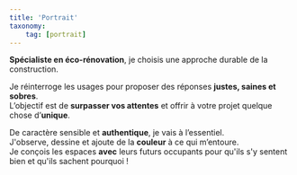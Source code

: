 ```yaml
---
title: 'Portrait'
taxonomy:
    tag: [portrait]
---
```


**Spécialiste en éco-rénovation**, je choisis une approche durable de la construction.

Je réinterroge les usages pour proposer des réponses **justes, saines et sobres**.<br />
L’objectif est de **surpasser vos attentes** et offrir à votre projet quelque chose d’**unique**.

De caractère sensible et **authentique**, je vais à l’essentiel.<br />
J'observe, dessine et ajoute de la **couleur** à ce qui m’entoure.<br />
Je conçois les espaces **avec** leurs futurs occupants pour qu'ils s'y sentent bien et qu'ils sachent pourquoi !
